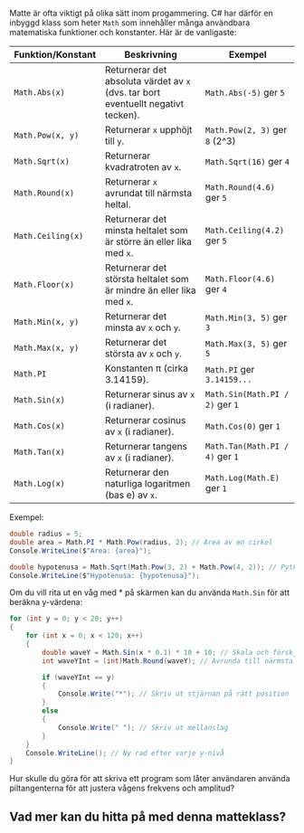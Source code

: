 Matte är ofta viktigt på olika sätt inom progammering. C# har därför en inbyggd klass som heter `Math` som innehåller många användbara matematiska funktioner och konstanter. Här är de vanligaste:

| Funktion/Konstant | Beskrivning | Exempel |
|-------------------|-------------|---------|
| `Math.Abs(x)` | Returnerar det absoluta värdet av `x` (dvs. tar bort eventuellt negativt tecken). | `Math.Abs(-5)` ger `5` |
| `Math.Pow(x, y)` | Returnerar `x` upphöjt till `y`. | `Math.Pow(2, 3)` ger `8` (2^3) |
| `Math.Sqrt(x)` | Returnerar kvadratroten av `x`. | `Math.Sqrt(16)` ger `4` |
| `Math.Round(x)` | Returnerar `x` avrundat till närmsta heltal. | `Math.Round(4.6)` ger `5` |
| `Math.Ceiling(x)` | Returnerar det minsta heltalet som är större än eller lika med `x`. | `Math.Ceiling(4.2)` ger `5` |
| `Math.Floor(x)` | Returnerar det största heltalet som är mindre än eller lika med `x`. | `Math.Floor(4.6)` ger `4` |
| `Math.Min(x, y)` | Returnerar det minsta av `x` och `y`. | `Math.Min(3, 5)` ger `3` |
| `Math.Max(x, y)` | Returnerar det största av `x` och `y`. | `Math.Max(3, 5)` ger `5` |
| `Math.PI` | Konstanten π (cirka 3.14159). | `Math.PI` ger `3.14159...` |
| `Math.Sin(x)` | Returnerar sinus av `x` (i radianer). | `Math.Sin(Math.PI / 2)` ger `1` |
| `Math.Cos(x)` | Returnerar cosinus av `x` (i radianer). | `Math.Cos(0)` ger `1` |
| `Math.Tan(x)` | Returnerar tangens av `x` (i radianer). | `Math.Tan(Math.PI / 4)` ger `1` |
| `Math.Log(x)` | Returnerar den naturliga logaritmen (bas e) av `x`. | `Math.Log(Math.E)` ger `1` |

Exempel:

```csharp
double radius = 5;
double area = Math.PI * Math.Pow(radius, 2); // Area av en cirkel
Console.WriteLine($"Area: {area}");

double hypotenusa = Math.Sqrt(Math.Pow(3, 2) + Math.Pow(4, 2)); // Pythagoras sats
Console.WriteLine($"Hypotenusa: {hypotenusa}");
```

Om du vill rita ut en våg med * på skärmen kan du använda `Math.Sin` för att beräkna y-värdena:

```csharp  
for (int y = 0; y < 20; y++)
{
    for (int x = 0; x < 120; x++)
    {
        double waveY = Math.Sin(x * 0.1) * 10 + 10; // Skala och förskjut y-värdet
        int waveYInt = (int)Math.Round(waveY); // Avrunda till närmsta heltal

        if (waveYInt == y)
        {
            Console.Write("*"); // Skriv ut stjärnan på rätt position
        }
        else
        {
            Console.Write(" "); // Skriv ut mellanslag
        }
    }
    Console.WriteLine(); // Ny rad efter varje y-nivå
}
```

Hur skulle du göra för att skriva ett program som låter användaren använda piltangenterna för att justera vågens frekvens och amplitud?

## Vad mer kan du hitta på med denna matteklass?